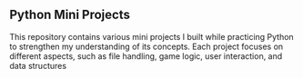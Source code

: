 ## Python Mini Projects
This repository contains various mini projects I built while practicing Python to strengthen my understanding of its concepts. Each project focuses on different aspects, such as file handling, game logic, user interaction, and data structures
